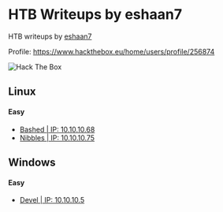 # HTB Writeups by eshaan7

HTB writeups by <a target="_blank" href="https://eshaan7.github.io">eshaan7</a>

Profile: https://www.hackthebox.eu/home/users/profile/256874

<img src="https://www.hackthebox.eu/badge/image/256874" alt="Hack The Box">

## Linux

#### Easy

- [Bashed | IP: 10.10.10.68](Linux%20Machines/Easy/Bashed/README.md)
- [Nibbles | IP: 10.10.10.75](Linux%20Machines/Easy/Nibbles/README.md)
	
<!-- #### Medium

#### Hard -->
    
## Windows

#### Easy
	
- [Devel | IP: 10.10.10.5](Windows%20Machines/Easy/Devel/README.md)

<!-- #### Medium

#### Hard -->

